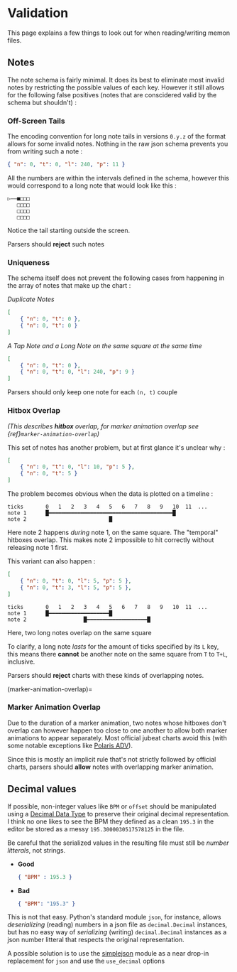 # Validation

This page explains a few things to look out for when reading/writing memon files.

## Notes

The note schema is fairly minimal. It does its best to eliminate most invalid notes by restricting the possible values of each key. However it still allows for the following false positives (notes that are conscidered valid by the schema but shouldn't) :

### Off-Screen Tails

The encoding convention for long note tails in versions `0.y.z` of the format allows for some invalid notes. Nothing in the raw json schema prevents you from writing such a note :

```json
{ "n": 0, "t": 0, "l": 240, "p": 11 }
```

All the numbers are within the intervals defined in the schema, however this would correspond to a long note that would look like this :

```
▷——■□□□
   □□□□
   □□□□
   □□□□
```

Notice the tail starting outside the screen.

Parsers should **reject** such notes


### Uniqueness

The schema itself does not prevent the following cases from happening in the array of notes that make up the chart :

*Duplicate Notes*
```json
[
    { "n": 0, "t": 0 },
    { "n": 0, "t": 0 }
]
```

*A Tap Note and a Long Note on the same square at the same time*
```json
[
    { "n": 0, "t": 0 },
    { "n": 0, "t": 0, "l": 240, "p": 9 }
]
```

Parsers should only keep one note for each `(n, t)` couple


### Hitbox Overlap

*(This describes **hitbox** overlap, for marker animation overlap see {ref}`marker-animation-overlap`)*

This set of notes has another problem, but at first glance it's unclear why :

```json
[
    { "n": 0, "t": 0, "l": 10, "p": 5 },
    { "n": 0, "t": 5 }
]
```

The problem becomes obvious when the data is plotted on a timeline :

```
ticks       0   1   2   3   4   5   6   7   8   9   10  11  ...
note 1      █━━━━━━━━━━━━━━━━━━━━━━━━━━━━━━━━━━━━━━━█
note 2                          █
```

Here note 2 happens *during* note 1, on the same square. The "temporal" hitboxes overlap. This makes note 2 impossible to hit correctly without releasing note 1 first.

This variant can also happen :
```json
[
    { "n": 0, "t": 0, "l": 5, "p": 5 },
    { "n": 0, "t": 3, "l": 5, "p": 5 },
]
```
```
ticks       0   1   2   3   4   5   6   7   8   9   10  11  ...
note 1      █━━━━━━━━━━━━━━━━━━━█
note 2                  █━━━━━━━━━━━━━━━━━━━█
```

Here, two long notes overlap on the same square

To clarify, a long note *lasts* for the amount of ticks specified by its `L` key, this means there **cannot** be another note on the same square from `T` to `T+L`, inclusive.

Parsers should **reject** charts with these kinds of overlapping notes.

(marker-animation-overlap)=
### Marker Animation Overlap

Due to the duration of a marker animation, two notes whose hitboxes don't overlap can however happen too close to one another to allow both marker animations to appear separately. Most official jubeat charts avoid this (with some notable exceptions like [Polaris ADV](https://remywiki.com/Polaris#Trivia)).

Since this is mostly an implicit rule that's not strictly followed by official charts, parsers should **allow** notes with overlapping marker animation.


## Decimal values

If possible, non-integer values like `BPM` or `offset` should be manipulated using a [Decimal Data Type](https://en.wikipedia.org/wiki/Decimal_data_type) to preserve their original decimal representation. I think no one likes to see the BPM they defined as a clean `195.3` in the editor be stored as a messy `195.3000030517578125` in the file.

Be careful that the serialized values in the resulting file must still be *number litterals*, not strings.

- **Good**
  ```json
  { "BPM" : 195.3 }
  ```
- **Bad**
  ```json
  { "BPM": "195.3" }
  ```

This is not that easy. Python's standard module `json`, for instance, allows *deserializing* (reading) numbers in a json file as `decimal.Decimal` instances, but has no easy way of *serializing* (writing) `decimal.Decimal` instances as a json number litteral that respects the original representation.

A possible solution is to use the [simplejson](https://pypi.org/project/simplejson/) module as a near drop-in replacement for `json` and use the `use_decimal` options